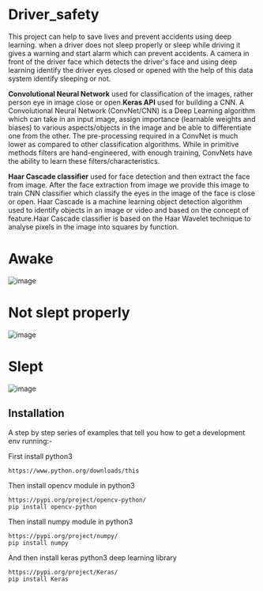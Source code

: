 # Driver_safety

This project can help to save lives and prevent accidents using deep learning. when a driver does not sleep properly or sleep while driving it gives a warning and start alarm which can prevent accidents. A camera in front of the driver face which detects the driver's face and using deep learning identify the driver eyes closed or opened with the help of this data system identify sleeping or not.

**Convolutional Neural Network** used for classification of the images, rather person eye in image close or open.**Keras API** used for building a CNN. A Convolutional Neural Network (ConvNet/CNN) is a Deep Learning algorithm which can take in an input image, assign importance (learnable weights and biases) to various aspects/objects in the image and be able to differentiate one from the other. The pre-processing required in a ConvNet is much lower as compared to other classification algorithms. While in primitive methods filters are hand-engineered, with enough training, ConvNets have the ability to learn these filters/characteristics.

**Haar Cascade classifier** used for face detection and then extract the face from image. After the face extraction from image we provide this image to train CNN classifier which classify the eyes in the image of the face is close or open. Haar Cascade is a machine learning object detection algorithm used to identify objects in an image or video and based on the concept of feature.Haar Cascade classifier is based on the Haar Wavelet technique to analyse pixels in the image into squares by function.

# Awake
![image](https://github.com/aayushrai/Driver_safety/blob/master/s3.jpg)

# Not slept properly
![image](https://github.com/aayushrai/Driver_safety/blob/master/s1.jpg)

# Slept
![image](https://github.com/aayushrai/Driver_safety/blob/master/s2.jpg)

## Installation

A step by step series of examples that tell you how to get a development env running:-

First install python3 

```
https://www.python.org/downloads/this 
```

Then install opencv module in python3 

```
https://pypi.org/project/opencv-python/
pip install opencv-python
```

Then install numpy module in python3

```
https://pypi.org/project/numpy/
pip install numpy
```
And then install keras python3 deep learning library

```
https://pypi.org/project/Keras/
pip install Keras
```


